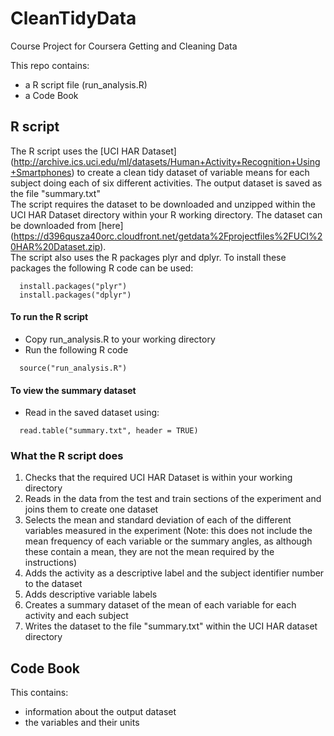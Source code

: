 # CleanTidyData
Course Project for Coursera Getting and Cleaning Data  

This repo contains:
* a R script file (run_analysis.R)
* a Code Book  

## R script  
The R script uses the [UCI HAR Dataset]  (http://archive.ics.uci.edu/ml/datasets/Human+Activity+Recognition+Using+Smartphones) to create a clean tidy dataset of variable means for each subject doing each of six different activities. The output dataset is saved as the file "summary.txt"  
The script requires the dataset to be downloaded and unzipped within the UCI HAR Dataset directory within your R working directory. The dataset can be downloaded from [here] (https://d396qusza40orc.cloudfront.net/getdata%2Fprojectfiles%2FUCI%20HAR%20Dataset.zip).  
The script also uses the R packages plyr and dplyr. To install these packages the following R code can be used:  
```{R}
  install.packages("plyr")
  install.packages("dplyr")  
```

#### To run the R script  
* Copy run_analysis.R to your working directory
* Run the following R code
```{R}
  source("run_analysis.R")
```

#### To view the summary dataset  
* Read in the saved dataset using:
```{R}
  read.table("summary.txt", header = TRUE)  
```

### What the R script does  
1. Checks that the required UCI HAR Dataset is within your working directory
2. Reads in the data from the test and train sections of the experiment and joins them to create one dataset
3. Selects the mean and standard deviation of each of the different variables measured in the experiment (Note: this does not include the mean frequency of each variable or the summary angles, as although these contain a mean, they are not the mean required by the instructions)
4. Adds the activity as a descriptive label and the subject identifier number to the dataset
5. Adds descriptive variable labels
6. Creates a summary dataset of the mean of each variable for each activity and each subject
7. Writes the dataset to the file "summary.txt" within the UCI HAR dataset directory  

## Code Book  
This contains:
* information about the output dataset
* the variables and their units
